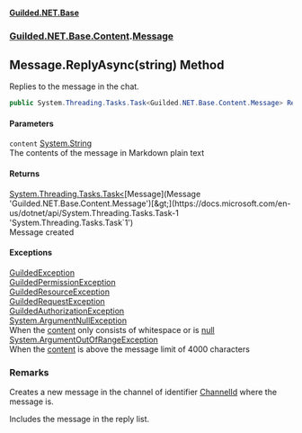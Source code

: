 
#### [Guilded.NET.Base](Guilded_NET_Base 'Guilded_NET_Base')
### [Guilded.NET.Base.Content](Guilded_NET_Base#Guilded_NET_Base_Content 'Guilded.NET.Base.Content').[Message](Message 'Guilded.NET.Base.Content.Message')
## Message.ReplyAsync(string) Method
Replies to the message in the chat.  
```csharp
public System.Threading.Tasks.Task<Guilded.NET.Base.Content.Message> ReplyAsync(string content);
```

#### Parameters
<a name='Guilded_NET_Base_Content_Message_ReplyAsync(string)_content'></a>
`content` [System.String](https://docs.microsoft.com/en-us/dotnet/api/System.String 'System.String')  
The contents of the message in Markdown plain text
  

#### Returns
[System.Threading.Tasks.Task&lt;](https://docs.microsoft.com/en-us/dotnet/api/System.Threading.Tasks.Task-1 'System.Threading.Tasks.Task`1')[Message](Message 'Guilded.NET.Base.Content.Message')[&gt;](https://docs.microsoft.com/en-us/dotnet/api/System.Threading.Tasks.Task-1 'System.Threading.Tasks.Task`1')  
Message created

#### Exceptions
[GuildedException](GuildedException 'Guilded.NET.Base.GuildedException')  
[GuildedPermissionException](GuildedPermissionException 'Guilded.NET.Base.GuildedPermissionException')  
[GuildedResourceException](GuildedResourceException 'Guilded.NET.Base.GuildedResourceException')  
[GuildedRequestException](GuildedRequestException 'Guilded.NET.Base.GuildedRequestException')  
[GuildedAuthorizationException](GuildedAuthorizationException 'Guilded.NET.Base.GuildedAuthorizationException')  
[System.ArgumentNullException](https://docs.microsoft.com/en-us/dotnet/api/System.ArgumentNullException 'System.ArgumentNullException')  
When the [content](Message_ReplyAsync(string)#Guilded_NET_Base_Content_Message_ReplyAsync(string)_content 'Guilded.NET.Base.Content.Message.ReplyAsync(string).content') only consists of whitespace or is [null](https://docs.microsoft.com/en-us/dotnet/csharp/language-reference/keywords/null 'https://docs.microsoft.com/en-us/dotnet/csharp/language-reference/keywords/null')
[System.ArgumentOutOfRangeException](https://docs.microsoft.com/en-us/dotnet/api/System.ArgumentOutOfRangeException 'System.ArgumentOutOfRangeException')  
When the [content](Message_ReplyAsync(string)#Guilded_NET_Base_Content_Message_ReplyAsync(string)_content 'Guilded.NET.Base.Content.Message.ReplyAsync(string).content') is above the message limit of 4000 characters
### Remarks
Creates a new message in the channel of identifier [ChannelId](ChannelContent_T__ChannelId 'Guilded.NET.Base.Content.ChannelContent&lt;T&gt;.ChannelId') where the message is.



Includes the message in the reply list.
